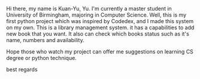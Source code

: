 <!DOCTYPE html>
<html lang="en">
<head>
    <meta charset="UTF-8">
    <meta name="viewport" content="width=device-width, initial-scale=1.0">
    <title>Charlie's python project</title>
</head>
<body>
<p>
  
Hi there, my name is Kuan-Yu, Yu. I'm currently a master student in University of Birmingham, majoring in Computer Science.
Well, this is my first python project which was inspired by Codedex, and I made this system on my own.
This is a library management system. it has a capabilities to add new book that you want.
It also can check which books status such as it's name, numbers and availability.

Hope those who watch my project can offer me suggestions on learning CS degree or python technique.

best regards

</p>
</body>
</html>
